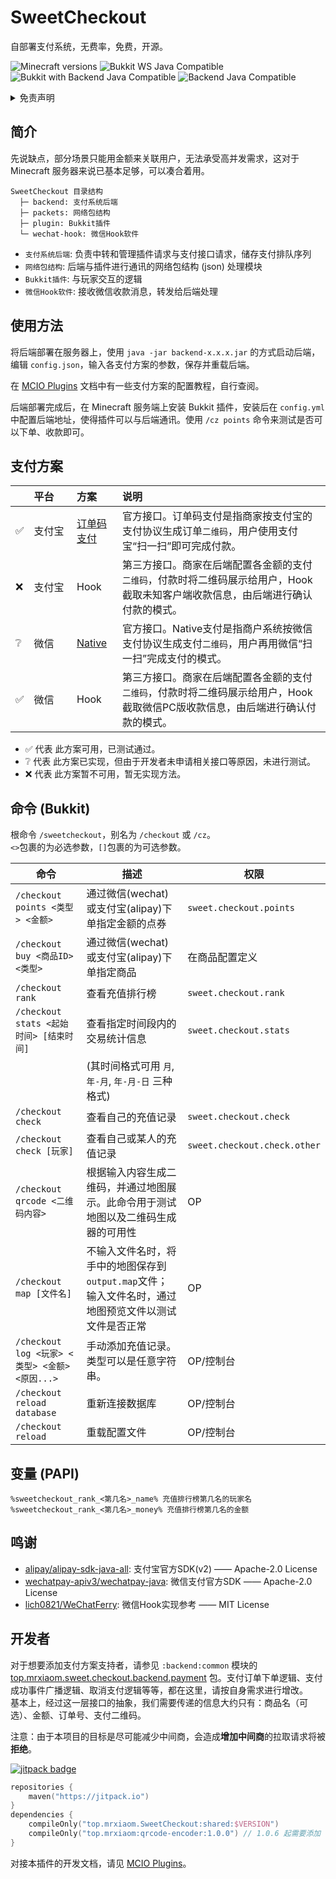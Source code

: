 # SweetCheckout

自部署支付系统，无费率，免费，开源。

![Minecraft versions](https://img.shields.io/badge/minecraft-1.8.8--1.21.8-blue) ![Bukkit WS Java Compatible](https://img.shields.io/badge/bukkit--ws-Java_8-purple) ![Bukkit with Backend Java Compatible](https://img.shields.io/badge/bukkit--with--backend-Java_8-purple) ![Backend Java Compatible](https://img.shields.io/badge/backend--cli-Java_17-purple)

<details>
    <summary>免责声明</summary>
    <p>仅供学习研究与技术交流，请勿用于非法用途，后果自负。</p>
    <p>本项目作者与贡献者不对本项目的有效性、可靠性、安全性等作任何明示或暗示的保证，也不对使用或滥用本项目造成的任何直接或间接的损失、责任、索赔、要求或诉讼承担任何责任。</p>
    <p>本项目源代码或二进制文件的使用者应当遵守相关法律法规，尊重 Tencent 公司和阿里巴巴集团的版权与隐私，不得侵犯其与其它第三方的合法权益，不得从事任何违法或违反道德的行为。</p>
    <p>使用本程序的源代码或二进制文件的任何部分即代表你同意此条款，如有异议，请立即停止使用并删除所有相关文件。</p>
    <p>项目简介中的“无费率”指的是，本项目不额外收取手续费。例如当面付/订单码支付接口，支付宝官方收取<code>0.6%</code>手续费，那么费率就是<code>0.6%</code>，无额外的中间商抽成。</p>
</details>

## 简介

先说缺点，部分场景只能用金额来关联用户，无法承受高并发需求，这对于 Minecraft 服务器来说已基本足够，可以凑合着用。

```
SweetCheckout 目录结构
  ├─ backend: 支付系统后端
  ├─ packets: 网络包结构
  ├─ plugin: Bukkit插件
  └─ wechat-hook: 微信Hook软件
```

+ `支付系统后端`: 负责中转和管理插件请求与支付接口请求，储存支付排队序列
+ `网络包结构`: 后端与插件进行通讯的网络包结构 (json) 处理模块
+ `Bukkit插件`: 与玩家交互的逻辑
+ `微信Hook软件`: 接收微信收款消息，转发给后端处理

## 使用方法

将后端部署在服务器上，使用 `java -jar backend-x.x.x.jar` 的方式启动后端，编辑 `config.json`，输入各支付方案的参数，保存并重载后端。

在 [MCIO Plugins](https://plugins.mcio.dev/docs/checkout/install/backend) 文档中有一些支付方案的配置教程，自行查阅。

后端部署完成后，在 Minecraft 服务端上安装 Bukkit 插件，安装后在 `config.yml` 中配置后端地址，使得插件可以与后端通讯。使用 `/cz points` 命令来测试是否可以下单、收款即可。

## 支付方案

|     | 平台　　 | 方案　　                                                                                | 说明 |
| --- |:--- |:------------------------------------------------------------------------------------|:--- |
| ✅ | 支付宝 | [订单码支付](https://b.alipay.com/page/product-workspace/product-detail/I1080300001000068149) | 官方接口。订单码支付是指商家按支付宝的支付协议生成订单`二维码`，用户使用支付宝“扫一扫”即可完成付款。 |
| ❌ | 支付宝 | Hook                                                                                | 第三方接口。商家在后端配置各金额的支付`二维码`，付款时将二维码展示给用户，Hook截取未知客户端收款信息，由后端进行确认付款的模式。 |
| ❔ | 微信 | [Native](https://pay.weixin.qq.com/static/product/product_intro.shtml?name=native)  | 官方接口。Native支付是指商户系统按微信支付协议生成支付`二维码`，用户再用微信“扫一扫”完成支付的模式。 |
| ✅ | 微信 | Hook                                                                                | 第三方接口。商家在后端配置各金额的支付`二维码`，付款时将二维码展示给用户，Hook截取微信PC版收款信息，由后端进行确认付款的模式。 |

+ ✅ 代表 此方案可用，已测试通过。
+ ❔ 代表 此方案已实现，但由于开发者未申请相关接口等原因，未进行测试。
+ ❌ 代表 此方案暂不可用，暂无实现方法。

## 命令 (Bukkit)

根命令 `/sweetcheckout`，别名为 `/checkout` 或 `/cz`。  
`<>`包裹的为必选参数，`[]`包裹的为可选参数。  

| 命令                                     | 描述                                                       | 权限                           |
|----------------------------------------|----------------------------------------------------------|------------------------------|
| `/checkout points <类型> <金额>`           | 通过微信(wechat)或支付宝(alipay)下单指定金额的点券                        | `sweet.checkout.points`      |
| `/checkout buy <商品ID> <类型>`            | 通过微信(wechat)或支付宝(alipay)下单指定商品                           | 在商品配置定义                      |
| `/checkout rank`                       | 查看充值排行榜                                                  | `sweet.checkout.rank`        |
| `/checkout stats <起始时间> [结束时间]`        | 查看指定时间段内的交易统计信息                                          | `sweet.checkout.stats`       |
|                                        | (其时间格式可用 `月`, `年-月`, `年-月-日` 三种格式)                       |                              |
| `/checkout check`                      | 查看自己的充值记录                                                | `sweet.checkout.check`       |
| `/checkout check [玩家]`                 | 查看自己或某人的充值记录                                             | `sweet.checkout.check.other` |
| `/checkout qrcode <二维码内容>`             | 根据输入内容生成二维码，并通过地图展示。此命令用于测试地图以及二维码生成器的可用性                | OP                           |
| `/checkout map [文件名]`                  | 不输入文件名时，将手中的地图保存到`output.map`文件；输入文件名时，通过地图预览文件以测试文件是否正常 | OP                           |
| `/checkout log <玩家> <类型> <金额> <原因...>` | 手动添加充值记录。类型可以是任意字符串。                                     | OP/控制台                       |
| `/checkout reload database`            | 重新连接数据库                                                  | OP/控制台                       |
| `/checkout reload`                     | 重载配置文件                                                   | OP/控制台                       |

## 变量 (PAPI)

```
%sweetcheckout_rank_<第几名>_name% 充值排行榜第几名的玩家名
%sweetcheckout_rank_<第几名>_money% 充值排行榜第几名的金额
```

## 鸣谢

+ [alipay/alipay-sdk-java-all](https://github.com/alipay/alipay-sdk-java-all): 支付宝官方SDK(v2) —— Apache-2.0 License
+ [wechatpay-apiv3/wechatpay-java](https://github.com/wechatpay-apiv3/wechatpay-java): 微信支付官方SDK —— Apache-2.0 License
+ [lich0821/WeChatFerry](https://github.com/lich0821/WeChatFerry): 微信Hook实现参考 —— MIT License

## 开发者

对于想要添加支付方案支持者，请参见 `:backend:common` 模块的 [top.mrxiaom.sweet.checkout.backend.payment](https://github.com/MrXiaoM/SweetCheckout/tree/main/backend/common/src/main/java/top/mrxiaom/sweet/checkout/backend/payment) 包。支付订单下单逻辑、支付成功事件广播逻辑、取消支付逻辑等等，都在这里，请按自身需求进行增改。  
基本上，经过这一层接口的抽象，我们需要传递的信息大约只有：商品名（可选）、金额、订单号、支付二维码。

注意：由于本项目的目标是尽可能减少中间商，会造成**增加中间商**的拉取请求将被**拒绝**。

[![jitpack badge](https://jitpack.io/v/top.mrxiaom/SweetCheckout.svg)](https://jitpack.io/#top.mrxiaom/SweetCheckout)

```kotlin
repositories {
    maven("https://jitpack.io")
}
dependencies {
    compileOnly("top.mrxiaom.SweetCheckout:shared:$VERSION")
    compileOnly("top.mrxiaom:qrcode-encoder:1.0.0") // 1.0.6 起需要添加
}
```

对接本插件的开发文档，请见 [MCIO Plugins](https://plugins.mcio.dev/docs/checkout/api/)。
